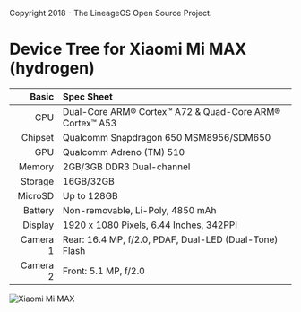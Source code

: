 Copyright 2018 - The LineageOS Open Source Project.

Device Tree for Xiaomi Mi MAX (hydrogen)
===========================================

Basic   | Spec Sheet
-------:|:-------------------------
CPU     | Dual-Core ARM® Cortex™ A72 & Quad-Core ARM® Cortex™ A53
Chipset | Qualcomm Snapdragon 650 MSM8956/SDM650
GPU     | Qualcomm Adreno (TM) 510
Memory  | 2GB/3GB DDR3 Dual-channel
Storage | 16GB/32GB
MicroSD | Up to 128GB
Battery | Non-removable, Li-Poly, 4850 mAh
Display | 1920 x 1080 Pixels, 6.44 Inches, 342PPI
Camera 1| Rear: 16.4 MP, f/2.0, PDAF, Dual-LED (Dual-Tone) Flash
Camera 2| Front: 5.1 MP, f/2.0

![Xiaomi Mi MAX](https://c1.mifile.cn/f/i/16/mimax/index/specs_gold.jpg "Xiaomi Mi MAX")
